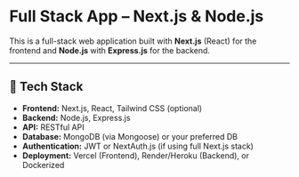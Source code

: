 # Full Stack App – Next.js & Node.js

This is a full-stack web application built with **Next.js** (React) for the frontend and **Node.js** with **Express.js** for the backend.

---

## 🧰 Tech Stack

- **Frontend:** Next.js, React, Tailwind CSS (optional)
- **Backend:** Node.js, Express.js
- **API:** RESTful API
- **Database:** MongoDB (via Mongoose) or your preferred DB
- **Authentication:** JWT or NextAuth.js (if using full Next.js stack)
- **Deployment:** Vercel (Frontend), Render/Heroku (Backend), or Dockerized


